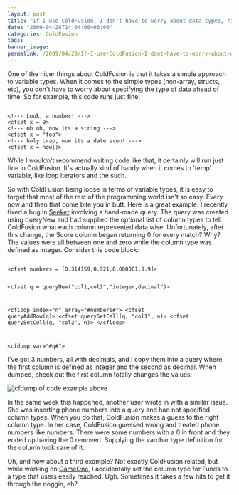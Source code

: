 ```yaml
---
layout: post
title: "If I use ColdFusion, I don't have to worry about data types, right?"
date: "2009-04-28T14:04:00+06:00"
categories: ColdFusion 
tags: 
banner_image: 
permalink: /2009/04/28/If-I-use-ColdFusion-I-dont-have-to-worry-about-data-types-right
---
```


One of the nicer things about ColdFusion is that it takes a simple approach to variable types. When it comes to the simple types (non-array, structs, etc), you don't have to worry about specifying the type of data ahead of time. So for example, this code runs just fine:

<code>
&lt;!--- Look, a number! ---&gt;
&lt;cfset x = 9&gt;
&lt;!--- oh oh, now its a string ---&gt;
&lt;cfset x = "foo"&gt;
&lt;!--- holy crap, now its a date even! ---&gt;
&lt;cfset x = now()&gt;
</code>

While I wouldn't recommend writing code like that, it certainly will run just fine in ColdFusion. It's actually kind of handy when it comes to 'temp' variable, like loop iterators and the such.
<!--more-->
So with ColdFusion being loose in terms of variable types, it is easy to forget that most of the rest of the programming world isn't so easy. Every now and then that come bite you in butt. Here is a great example. I recently fixed a bug in <a href="http://seeker.riaforge.org">Seeker</a> involving a hand-made query. The query was created using queryNew and had supplied the optional list of column types to tell ColdFusion what each column represented data wise. Unfortunately, after this change, the Score column began returning 0 for every match? Why? The values were all between one and zero while the column type was defined as integer. Consider this code block:

<code>
&lt;cfset numbers = [0.314159,0.921,0.000001,9.9]&gt;

&lt;cfset q = queryNew("col1,col2","integer,decimal")&gt;

&lt;cfloop index="n" array="#numbers#"&gt;
	&lt;cfset queryAddRow(q)&gt;
	&lt;cfset querySetCell(q, "col1", n)&gt;
	&lt;cfset querySetCell(q, "col2", n)&gt;
&lt;/cfloop&gt;

&lt;cfdump var="#q#"&gt;
</code>

I've got 3 numbers, all with decimals, and I copy them into a query where the first column is defined as integer and the second as decimal. When dumped, check out the first column totally changes the values:

<img src="https://static.raymondcamden.com/images//Picture 153.png" title="cfdump of code example above">

In the same week this happened, another user wrote in with a similar issue. She was inserting phone numbers into a query and had not specified column types. When you do that, ColdFusion makes a guess to the right column type. In her case, ColdFusion guessed wrong and treated phone numbers like numbers. There were some numbers with a 0 in front and they ended up having the 0 removed. Supplying the varchar type definition for the column took care of it. 

Oh, and how about a third example? Not exactly ColdFusion related, but while working on <a href="http://gameone.coldfusionjedi.com">GameOne</a>, I accidentally set the column type for Funds to a type that users easily reached. Ugh. Sometimes it takes a few hits to get it through the noggin, eh?